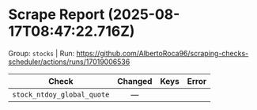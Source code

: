 # Scrape Report (2025-08-17T08:47:22.716Z)

Group: `stocks`  |  Run: https://github.com/AlbertoRoca96/scraping-checks-scheduler/actions/runs/17019006536

| Check | Changed | Keys | Error |
|---|:---:|:--|:--|
| `stock_ntdoy_global_quote` | — |  |  |
